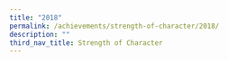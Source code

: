 ```yaml
---
title: "2018"
permalink: /achievements/strength-of-character/2018/
description: ""
third_nav_title: Strength of Character
---
```

